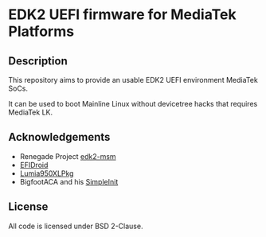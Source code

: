 # EDK2 UEFI firmware for MediaTek Platforms

## Description

This repository aims to provide an usable EDK2 UEFI environment MediaTek SoCs.

It can be used to boot Mainline Linux without devicetree hacks that requires MediaTek LK.

## Acknowledgements
- Renegade Project [edk2-msm](https://github.com/edk2-porting/edk2-msm)
- [EFIDroid](https://github.com/efidroid)
- [Lumia950XLPkg](https://github.com/WOA-Project/Lumia950XLPkg)
- BigfootACA and his [SimpleInit](https://github.com/BigfootACA/simple-init)

## License
All code is licensed under BSD 2-Clause.

